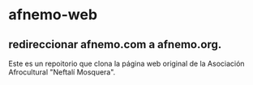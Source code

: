 # afnemo-web 
## redireccionar afnemo.com a afnemo.org.
Este es un repoitorio que clona la página web original de la Asociación Afrocultural "Neftalí Mosquera".

